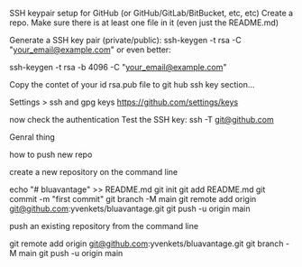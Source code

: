 SSH keypair setup for GitHub (or GitHub/GitLab/BitBucket, etc, etc)
Create a repo.
Make sure there is at least one file in it (even just the README.md)

Generate a SSH key pair (private/public):
ssh-keygen -t rsa -C "your_email@example.com"
or even better:

ssh-keygen -t rsa -b 4096 -C "your_email@example.com"

Copy the contet of your id rsa.pub file to git hub ssh key section...

Settings > ssh and gpg keys
https://github.com/settings/keys

now check the authentication
Test the SSH key:
ssh -T git@github.com


Genral thing

how to push new repo

 create a new repository on the command line
 
 
echo "# bluavantage" >> README.md
git init
git add README.md
git commit -m "first commit"
git branch -M main
git remote add origin git@github.com:yvenkets/bluavantage.git
git push -u origin main

push an existing repository from the command line


git remote add origin git@github.com:yvenkets/bluavantage.git
git branch -M main
git push -u origin main
